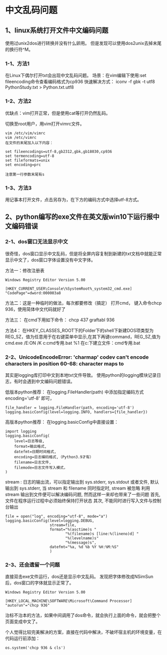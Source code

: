 # 中文乱码问题

## 1、linux系统打开文件中文编码问题
使用过unix2dos进行转换并没有什么卵用。
但是发现可以使用dos2unix去掉末尾的换行符^M。

### 1-1、方法1
在Linux下偶尔打开txt会出现中文乱码问题。
场景：在vim编辑下使用:set fileencoding命令查看编码格式为cp936
快速解决方式： iconv -f gbk -t utf8 PythonStudy.txt > Python.txt.utf8

### 1-2、方法2
优缺点：vim打开正常，但是使用cat等打开仍然乱码。

切换至root用户，用vim打开vimrc文件。

```
vim /etc/vim/vimrc
vim /etc/vimrc
在文件的末尾加入以下内容：

set fileencodings=utf-8,gb2312,gbk,gb18030,cp936
set termencoding=utf-8
set fileformats=unix
set encoding=prc

注意第一行参数末尾有s
```

### 1-3、方法3
用记事本打开文件，点击另存为，在下方的编码方式中选择utf-8方式。

## 2、python编写的exe文件在英文版win10下运行报中文编码错误

### 2-1、dos窗口无法显示中文
很奇怪，dos窗口显示中文乱码，但是将全屏内容复制到新建的txt文档中就能正常显示中文了，dos窗口字体设置没有中文字体。

方法一：修改注册表
```
Windows Registry Editor Version 5.00

[HKEY_CURRENT_USER\Console\%SystemRoot%_system32_cmd.exe]
"CodePage"=dword:000003a8
```

方法二：这是一种临时的做法，每次都要修改（搞定）
打开cmd， 键入命令chcp 936，使用简体中文代码就好了

方法三：
在cmd下用如下命令：
chcp 437
graftabl 936

方法4：
在HKEY_CLASSES_ROOT下的Folder下的shell下新建DOS项类型为REG_SZ，值为任意用于在右键菜单中显示,在其下再键command，REG_SZ,值为cmd.exe /E:ON /K c:cmd专用.bat %1
在c:下建立文件：cmd专用.bat

### 2-2、UnicodeEncodeError: 'charmap' codev can't encode characters in position 60-68: character maps to <undefined>
其实是logging库打印中文到本地txt文件导致。
使用python的logging模块记录日志，有时会遇到中文编码问题错误。

低版本python推荐：
在logging.FileHandler(path) 中添加指定编码方式 encoding='utf-8' 即可，
```
file_handler = logging.FileHandler(path, encoding='utf-8') 
logging.basicConfig(level=logging.INFO, handlers={file_handler})
```

高版本python推荐：
在logging.basicConfig中直接设置：
```
import logging
logging.basicConfig(
    level=日志等级, 
    format=输出格式, 
    datefmt=日期时间格式, 
    encoding=日志编码格式,（Python3.9才有）
    filename=日志文件,
    filemode=日志文件写入模式，
)
```

stream : 日志的输出流，可以指定输出到 sys.stderr, sys.stdout 或者文件, 默认输出到 sys.stderr, 当 stream 和 filename 同时指定时, stream 被忽略
利用 stream 输出到文件便可以解决编码问题, 然而这样一来却也带来了一些问题
首先, 文件在程序运行过程中必须始终保持打开状态
其次, 不能同时进行写入文件与控制台输出
```
file = open("log", encoding="utf-8", mode="a")
logging.basicConfig(level=logging.DEBUG,
                    stream=file,
                    format="%(asctime)s "
                           "%(filename)s [line:%(lineno)d] "
                           "%(levelname)s"
                           "%(message)s",
                    datefmt="%a, %d %b %Y %H:%M:%S"
                    )
```

### 2-3、还会遗留一个问题
直接双击exe文件运行，dos还是显示中文乱码。
发现把字体修改成NSimSun后，dos窗口的字体就显示正常了。

```
Windows Registry Editor Version 5.00

[HKEY_LOCAL_MACHINE\SOFTWARE\Microsoft\Command Processor]
"autorun"="chcp 936"
```
治标不治本的方法，如果中间调用了dos命令，就会执行上面的命令，就会把整个页面变成中文了。

个人觉得比较完美解决的方案，直接在代码中解决，不破坏宿主机的环境变量，在代码运行前添加：
```
os.system('chcp 936 & cls')
```








